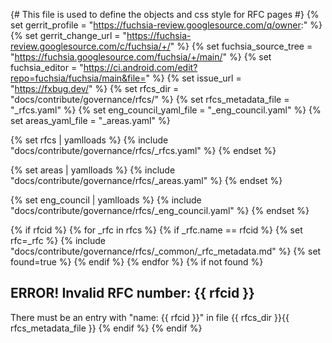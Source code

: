 {# This file is used to define the objects and css style for RFC pages #}
{% set gerrit_profile = "https://fuchsia-review.googlesource.com/q/owner:" %}
{% set gerrit_change_url = "https://fuchsia-review.googlesource.com/c/fuchsia/+/" %}
{% set fuchsia_source_tree = "https://fuchsia.googlesource.com/fuchsia/+/main/" %}
{% set fuchsia_editor = "https://ci.android.com/edit?repo=fuchsia/fuchsia/main&file=" %}
{% set issue_url = "https://fxbug.dev/" %}
{% set rfcs_dir = "docs/contribute/governance/rfcs/" %}
{% set rfcs_metadata_file = "_rfcs.yaml" %}
{% set eng_council_yaml_file = "_eng_council.yaml" %}
{% set areas_yaml_file = "_areas.yaml" %}

{% set rfcs | yamlloads %}
{% include "docs/contribute/governance/rfcs/_rfcs.yaml" %}
{% endset %}

{% set areas | yamlloads %}
{% include "docs/contribute/governance/rfcs/_areas.yaml" %}
{% endset %}

{% set eng_council | yamlloads %}
{% include "docs/contribute/governance/rfcs/_eng_council.yaml" %}
{% endset %}

{% if rfcid %}
    {% for _rfc in rfcs %}
        {% if _rfc.name == rfcid %}
            {% set rfc=_rfc %}
            {% include "docs/contribute/governance/rfcs/_common/_rfc_metadata.md" %}
            {% set found=true %}
        {% endif %}
    {% endfor %}
    {% if not found %}
      <h2> ERROR! Invalid RFC number: {{ rfcid }} </h2>
      There must be an entry with "name: {{ rfcid }}" in file {{ rfcs_dir }}{{ rfcs_metadata_file }}
    {% endif %}
{% endif %}

<style>
.comma-list {
  display: inline;
  list-style: none;
  padding: 0px;
}

.comma-list li {
  display: inline;
}

.comma-list li::after {
  content: ", ";
}

.comma-list li:last-child::after {
    content: "";
}

table {
  text-overflow: ellipsis;
}


.checkbox-div {
  display:inline-block;
  padding-top: 3px;
  padding-right: 2px;
  padding-bottom: 3px;
  padding-left: 2px;
}

.checkbox-div input+label {
  font-size: 80%;
}

.form-checkbox button {
  font-size: 80%;
}

.col-key {
  white-space:nowrap;
}

.note {

}
.edit-buttons {
  display:inline-block;
  width:100%;
}

.edit-buttons-left {
  float: left;
  margin-left: 20%;
}

.edit-buttons-right {
  float: right;
  margin-right: 20%;
}

.see-rfcs {
  display:inline-block;
  width:100%;
}

.rfc-left {
  float: left;
  margin-left: 20%;
}

.rfc-right {
  float: right;
  margin-right: 20%;
}
</style>


